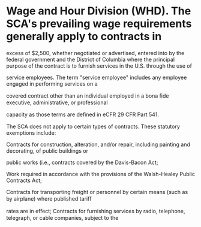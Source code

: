 # Wage and Hour Division (WHD). The SCA's prevailing wage requirements generally apply to contracts in

excess of $2,500, whether negotiated or advertised, entered into by the federal government and the District of Columbia where the principal purpose of the contract is to furnish services in the U.S. through the use of

service employees. The term "service employee" includes any employee engaged in performing services on a

covered contract other than an individual employed in a bona ﬁde executive, administrative, or professional

capacity as those terms are deﬁned in eCFR 29 CFR Part 541.

The SCA does not apply to certain types of contracts. These statutory exemptions include:

Contracts for construction, alteration, and/or repair, including painting and decorating, of public buildings or

public works (i.e., contracts covered by the Davis-Bacon Act;

Work required in accordance with the provisions of the Walsh-Healey Public Contracts Act;

Contracts for transporting freight or personnel by certain means (such as by airplane) where published tariﬀ

rates are in eﬀect; Contracts for furnishing services by radio, telephone, telegraph, or cable companies, subject to the
